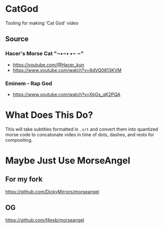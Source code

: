 # CatGod
Tooling for making 'Cat God' video

## Source 
### Hacer's Morse Cat "−•−• •− −"
* https://youtube.com/@Hacer_kun
* https://www.youtube.com/watch?v=8dVQ0813KVM

### Eminem - Rap God
* https://www.youtube.com/watch?v=XbGs_qK2PQA

# What Does This Do?
This will take subtitles formatted in `.srt` and convert them into quantized morse code to concatonate video in time of dots, dashes, and rests for compositing.

# Maybe Just Use MorseAngel
## For my fork
https://github.com/DickyMirrors/morseangel

## OG
https://github.com/f4exb/morseangel
